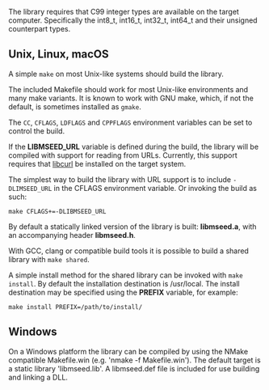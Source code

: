 
The library requires that C99 integer types are available on the
target computer.  Specifically the int8_t, int16_t, int32_t, int64_t
and their unsigned counterpart types.

## Unix, Linux, macOS

A simple `make` on most Unix-like systems should build the library.

The included Makefile should work for most Unix-like environments and
many make variants. It is known to work with GNU make, which, if not the
default, is sometimes installed as `gmake`.

The `CC`, `CFLAGS`, `LDFLAGS` and `CPPFLAGS` environment variables can be set
to control the build.

If the **LIBMSEED_URL** variable is defined during the build, the library will
be compiled with support for reading from URLs.  Currently, this support requires
that [libcurl](https://curl.haxx.se/) be installed on the target system.

The simplest way to build the library with URL support is to include `-DLIMSEED_URL` 
in the CFLAGS environment variable.  Or invoking the build as such:

```
make CFLAGS+=-DLIBMSEED_URL
```

By default a statically linked version of the library is built: **libmseed.a**,
with an accompanying header **libmseed.h**.

With GCC, clang or compatible build tools it is possible to build a shared
library with `make shared`.

A simple install method for the shared library can be invoked with
`make install`.  By default the installation destination is /usr/local.
The install destination may be specified using the **PREFIX** variable, for
example:

```
make install PREFIX=/path/to/install/
```

## Windows

On a Windows platform the library can be compiled by using the
NMake compatible Makefile.win (e.g. 'nmake -f Makefile.win').
The default target is a static library 'libmseed.lib'.
A libmseed.def file is included for use building and linking a DLL.

